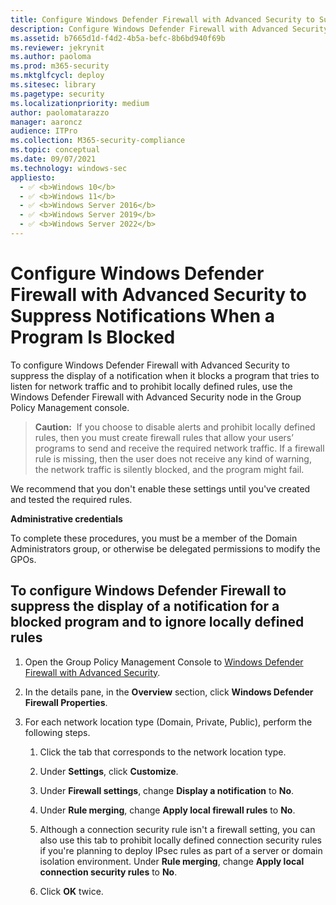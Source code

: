 ```yaml
---
title: Configure Windows Defender Firewall with Advanced Security to Suppress Notifications When a Program is Blocked (Windows)
description: Configure Windows Defender Firewall with Advanced Security to suppress notifications when a program is Blocked
ms.assetid: b7665d1d-f4d2-4b5a-befc-8b6bd940f69b
ms.reviewer: jekrynit
ms.author: paoloma
ms.prod: m365-security
ms.mktglfcycl: deploy
ms.sitesec: library
ms.pagetype: security
ms.localizationpriority: medium
author: paolomatarazzo
manager: aaroncz
audience: ITPro
ms.collection: M365-security-compliance
ms.topic: conceptual
ms.date: 09/07/2021
ms.technology: windows-sec
appliesto: 
  - ✅ <b>Windows 10</b>
  - ✅ <b>Windows 11</b>
  - ✅ <b>Windows Server 2016</b>
  - ✅ <b>Windows Server 2019</b>
  - ✅ <b>Windows Server 2022</b>
---
```


# Configure Windows Defender Firewall with Advanced Security to Suppress Notifications When a Program Is Blocked


To configure Windows Defender Firewall with Advanced Security to suppress the display of a notification when it blocks a program that tries to listen for network traffic and to prohibit locally defined rules, use the Windows Defender Firewall with Advanced Security node in the Group Policy Management console.

>**Caution:**  If you choose to disable alerts and prohibit locally defined rules, then you must create firewall rules that allow your users’ programs to send and receive the required network traffic. If a firewall rule is missing, then the user does not receive any kind of warning, the network traffic is silently blocked, and the program might fail.

We recommend that you don't enable these settings until you've created and tested the required rules.

**Administrative credentials**

To complete these procedures, you must be a member of the Domain Administrators group, or otherwise be delegated permissions to modify the GPOs.

## To configure Windows Defender Firewall to suppress the display of a notification for a blocked program and to ignore locally defined rules

1.  Open the Group Policy Management Console to [Windows Defender Firewall with Advanced Security](open-the-group-policy-management-console-to-windows-firewall-with-advanced-security.md).

2.  In the details pane, in the **Overview** section, click **Windows Defender Firewall Properties**.

3.  For each network location type (Domain, Private, Public), perform the following steps.

    1.  Click the tab that corresponds to the network location type.

    2.  Under **Settings**, click **Customize**.

    3.  Under **Firewall settings**, change **Display a notification** to **No**.

    4.  Under **Rule merging**, change **Apply local firewall rules** to **No**.

    5.  Although a connection security rule isn't a firewall setting, you can also use this tab to prohibit locally defined connection security rules if you're planning to deploy IPsec rules as part of a server or domain isolation environment. Under **Rule merging**, change **Apply local connection security rules** to **No**.

    6.  Click **OK** twice.
